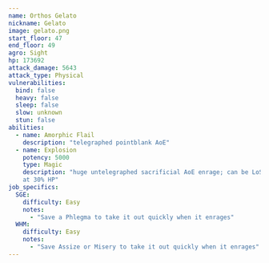 ```yaml
---
name: Orthos Gelato
nickname: Gelato
image: gelato.png
start_floor: 47
end_floor: 49
agro: Sight
hp: 173692
attack_damage: 5643
attack_type: Physical
vulnerabilities:
  bind: false
  heavy: false
  sleep: false
  slow: unknown
  stun: false
abilities:
  - name: Amorphic Flail
    description: "telegraphed pointblank AoE"
  - name: Explosion
    potency: 5000
    type: Magic
    description: "huge untelegraphed sacrificial AoE enrage; can be LoSed. Used
    at 30% HP"
job_specifics:
  SGE:
    difficulty: Easy
    notes:
      - "Save a Phlegma to take it out quickly when it enrages"
  WHM:
    difficulty: Easy
    notes:
      - "Save Assize or Misery to take it out quickly when it enrages"
---
```

